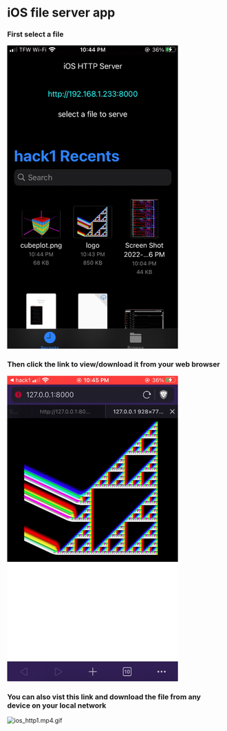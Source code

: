 # iOS file server app

### First select a file
![sc.png](sc.png)

### Then click the link to view/download it from your web browser

![sc2.png](sc2.png)

### You can also vist this link and download the file from any device on your local network


![ios\_http1.mp4.gif](gif)
